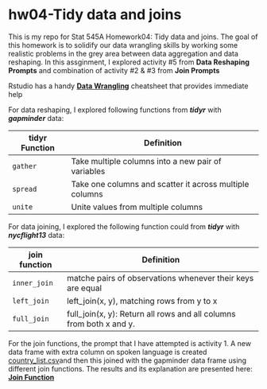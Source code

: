 # hw04-Tidy data and joins

This is my repo for Stat 545A Homework04: Tidy data and joins. The goal of this homework is to solidify our data wrangling skills by working some realistic problems in the grey area between data aggregation and data reshaping. In this assginment, I explored activity #5 from **Data Reshaping Prompts** and combination of activity #2 & #3 from **Join Prompts**

Rstudio has a handy [**Data Wrangling**](https://www.rstudio.com/wp-content/uploads/2015/02/data-wrangling-cheatsheet.pdf) cheatsheet that provides immediate help

For data reshaping, I explored following functions from __*tidyr*__ with __*gapminder*__ data:

tidyr Function | Definition
----------------|------------------
   `gather`      | Take multiple columns into a new pair of variables
   `spread`       |  Take one columns and scatter it across multiple columns
   `unite`       |  Unite values from multiple columns

For data joining, I explored the following function could from __*tidyr*__ with __*nycflight13*__ data:

join function  | Definition
---------------|----------------------
 `inner_join`  |  matche pairs of observations whenever their keys are equal
 `left_join`  |   left_join(x, y), matching rows from y to x
 `full_join`  |  full_join(x, y): Return all rows and all columns from both x and y.

   
For the join functions, the prompt that I have attempted is activity 1. A new data frame with extra column on spoken language is created [country_list.csv](https://github.com/STAT545-UBC-students/hw04-janehuang1647/blob/master/country_list.csv)and then this joined with the gapminder data frame using different join functions. The results and its explanation are presented here: [**Join Function**](https://github.com/STAT545-UBC-students/hw04-janehuang1647/blob/master/assignment_4.md#join-prompts-join-merge-look-up) 